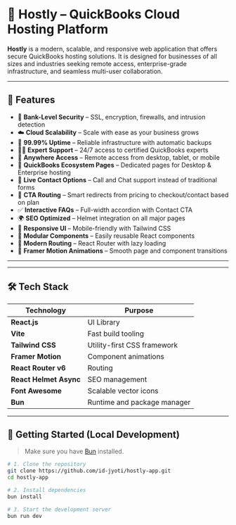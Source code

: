 # 🚀 Hostly – QuickBooks Cloud Hosting Platform

**Hostly** is a modern, scalable, and responsive web application that offers secure QuickBooks hosting solutions. It is designed for businesses of all sizes and industries seeking remote access, enterprise-grade infrastructure, and seamless multi-user collaboration.

---

## 📌 Features

- 🔐 **Bank-Level Security** – SSL, encryption, firewalls, and intrusion detection  
- ☁️ **Cloud Scalability** – Scale with ease as your business grows  
- 📶 **99.99% Uptime** – Reliable infrastructure with automatic backups  
- 👨‍💻 **Expert Support** – 24/7 access to certified QuickBooks experts  
- 📱 **Anywhere Access** – Remote access from desktop, tablet, or mobile  
- 🔄 **QuickBooks Ecosystem Pages** – Dedicated pages for Desktop & Enterprise hosting  
- 💬 **Live Contact Options** – Call and Chat support instead of traditional forms  
- 🎯 **CTA Routing** – Smart redirects from pricing to checkout/contact based on plan  
- ✅ **Interactive FAQs** – Full-width accordion with Contact CTA  
- 🌍 **SEO Optimized** – Helmet integration on all major pages  
- 🎨 **Responsive UI** – Mobile-friendly with Tailwind CSS  
- 🧩 **Modular Components** – Easily reusable React components  
- 🧭 **Modern Routing** – React Router with lazy loading  
- 🎥 **Framer Motion Animations** – Smooth page and component transitions  

---

---

## 🛠️ Tech Stack

| Technology              | Purpose                            |
|-------------------------|-------------------------------------|
| **React.js**            | UI Library                         |
| **Vite**                | Fast build tooling                 |
| **Tailwind CSS**        | Utility-first CSS framework        |
| **Framer Motion**       | Component animations               |
| **React Router v6**     | Routing                            |
| **React Helmet Async**  | SEO management                     |
| **Font Awesome**        | Scalable vector icons              |
| **Bun**                 | Runtime and package manager        |

---

## 🧪 Getting Started (Local Development)

> Make sure you have [Bun](https://bun.sh) installed.

```bash
# 1. Clone the repository
git clone https://github.com/id-jyoti/hostly-app.git
cd hostly-app

# 2. Install dependencies
bun install

# 3. Start the development server
bun run dev
